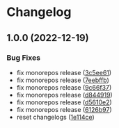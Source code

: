 # Changelog

## 1.0.0 (2022-12-19)


### Bug Fixes

* fix monorepos release ([3c5ee61](https://github.com/MoLow/reporters/commit/3c5ee6126fe961363b3feccf1ba6594a0849855b))
* fix monorepos release ([7eebffb](https://github.com/MoLow/reporters/commit/7eebffb46ab627beaa2b10023a08dd3271f819e9))
* fix monorepos release ([9c66f37](https://github.com/MoLow/reporters/commit/9c66f37b010f782e70c3cdf2bf827d30c4aa71c2))
* fix monorepos release ([d844919](https://github.com/MoLow/reporters/commit/d844919c8684216155b8f1c0acc98d907b3a5cdb))
* fix monorepos release ([d5610e2](https://github.com/MoLow/reporters/commit/d5610e29db730dc4ffa3f9721a85d5f3c7749b2c))
* fix monorepos release ([6126b97](https://github.com/MoLow/reporters/commit/6126b972670fdbb0ecf71c996790e0f11fda5f21))
* reset changelogs ([1e114ce](https://github.com/MoLow/reporters/commit/1e114ced7201cf9897f2cf79b5a4fb46f1b085fb))
